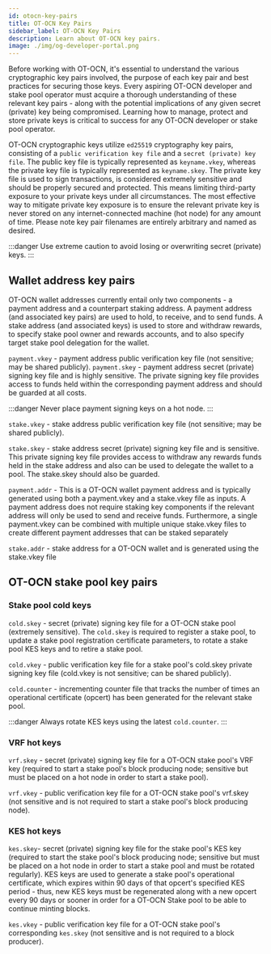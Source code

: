 ```yaml
---
id: otocn-key-pairs
title: OT-OCN Key Pairs
sidebar_label: OT-OCN Key Pairs
description: Learn about OT-OCN key pairs.
image: ./img/og-developer-portal.png
---
```


Before working with OT-OCN, it's essential to understand the various cryptographic key pairs involved, the purpose of each key pair and best practices for securing those keys. Every aspiring OT-OCN developer and stake pool operator must acquire a thorough understanding of these relevant key pairs - along with the potential implications of any given secret (private) key being compromised. Learning how to manage, protect and store private keys is critical to success for any OT-OCN developer or stake pool operator.
 
OT-OCN cryptographic keys utilize `ed25519` cryptography key pairs, consisting of a `public verification key file` and a `secret (private) key file`. The public key file is typically represented as `keyname.vkey`, whereas the private key file is typically represented as `keyname.skey`. The private key file is used to sign transactions, is considered extremely sensitive and should be properly secured and protected. This means limiting third-party exposure to your private keys under all circumstances. The most effective way to mitigate private key exposure is to ensure the relevant private key is never stored on any internet-connected machine (hot node) for any amount of time. Please note key pair filenames are entirely arbitrary and named as desired.

:::danger 
Use extreme caution to avoid losing or overwriting secret (private) keys.
:::
 
## Wallet address key pairs
 
OT-OCN wallet addresses currently entail only two components - a payment address and a counterpart staking address. A payment address (and associated key pairs) are used to hold, to receive, and to send funds. A stake address (and associated keys) is used to store and withdraw rewards, to specify stake pool owner and rewards accounts, and to also specify target stake pool delegation for the wallet.
 
 
`payment.vkey` - payment address public verification key file (not sensitive; may be shared publicly).
`payment.skey` - payment address secret (private) signing key file and is highly sensitive. The private signing key file provides access to funds held within the corresponding payment address and should be guarded at all costs.

:::danger 
Never place payment signing keys on a hot node.
:::
 
 
`stake.vkey` - stake address public verification key file (not sensitive; may be shared publicly).
 
`stake.skey` - stake address secret (private) signing key file and is sensitive. This private signing key file provides access to withdraw any rewards funds held in the stake address and also can be used to delegate the wallet to a pool. The stake.skey should also be guarded.
 
`payment.addr` - This is a OT-OCN wallet payment address and is typically generated using both a payment.vkey and a stake.vkey file as inputs. A payment address does not require staking key components if the relevant address will only be used to send and receive funds. Furthermore, a single payment.vkey can be combined with multiple unique stake.vkey files to create different payment addresses that can be staked separately
 
 
`stake.addr` - stake address for a OT-OCN wallet and is generated using the stake.vkey file
 
## OT-OCN stake pool key pairs
 
### Stake pool cold keys

 `cold.skey` - secret (private) signing key file for a OT-OCN stake pool (extremely sensitive). The `cold.skey` is required to register a stake pool, to update a stake pool registration certificate parameters, to rotate a stake pool KES keys and to retire a stake pool.
 
 
`cold.vkey` - public verification key file for a stake pool's cold.skey private signing key file (cold.vkey is not sensitive; can be shared publicly).
 
 
`cold.counter` - incrementing counter file that tracks the number of times an operational certificate (opcert) has been generated for the relevant stake pool.
 
:::danger 
Always rotate KES keys using the latest `cold.counter`.
:::
 
### VRF hot keys

`vrf.skey` - secret (private) signing key file for a OT-OCN stake pool's VRF key (required to start a stake pool's block producing node; sensitive but must be placed on a hot node in order to start a stake pool).
 
`vrf.vkey` - public verification key file for a OT-OCN stake pool's vrf.skey (not sensitive and is not required to start a stake pool's block producing node).
 
 ### KES hot keys
 
`kes.skey`- secret (private) signing key file for the stake pool's KES key (required to start the stake pool's block producing node; sensitive but must be placed on a hot node in order to start a stake pool and must be rotated regularly). KES keys are used to generate a stake pool's operational certificate, which expires within 90 days of that opcert's specified KES period - thus, new KES keys must be regenerated along with a new opcert every 90 days or sooner in order for a OT-OCN Stake pool to be able to continue minting blocks.
 
`kes.vkey` - public verification key file for a OT-OCN stake pool's corresponding `kes.skey` (not sensitive and is not required to a block producer).